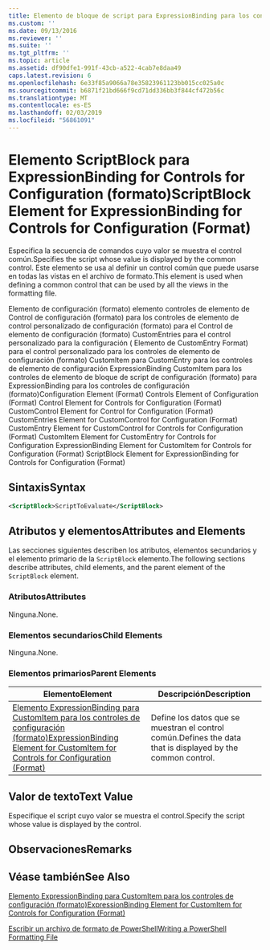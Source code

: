 ```yaml
---
title: Elemento de bloque de script para ExpressionBinding para los controles de configuración (formato) | Microsoft Docs
ms.custom: ''
ms.date: 09/13/2016
ms.reviewer: ''
ms.suite: ''
ms.tgt_pltfrm: ''
ms.topic: article
ms.assetid: df90dfe1-991f-43cb-a522-4cab7e8daa49
caps.latest.revision: 6
ms.openlocfilehash: 6e33f85a9066a78e35823961123bb015cc025a0c
ms.sourcegitcommit: b6871f21bd666f9cd71dd336bb3f844cf472b56c
ms.translationtype: MT
ms.contentlocale: es-ES
ms.lasthandoff: 02/03/2019
ms.locfileid: "56861091"
---
```

# <a name="scriptblock-element-for-expressionbinding-for-controls-for-configuration-format"></a><span data-ttu-id="f86e3-102">Elemento ScriptBlock para ExpressionBinding for Controls for Configuration (formato)</span><span class="sxs-lookup"><span data-stu-id="f86e3-102">ScriptBlock Element for ExpressionBinding for Controls for Configuration (Format)</span></span>

<span data-ttu-id="f86e3-103">Especifica la secuencia de comandos cuyo valor se muestra el control común.</span><span class="sxs-lookup"><span data-stu-id="f86e3-103">Specifies the script whose value is displayed by the common control.</span></span> <span data-ttu-id="f86e3-104">Este elemento se usa al definir un control común que puede usarse en todas las vistas en el archivo de formato.</span><span class="sxs-lookup"><span data-stu-id="f86e3-104">This element is used when defining a common control that can be used by all the views in the formatting file.</span></span>

<span data-ttu-id="f86e3-105">Elemento de configuración (formato) elemento controles de elemento de Control de configuración (formato) para los controles de elemento de control personalizado de configuración (formato) para el Control de elemento de configuración (formato) CustomEntries para el control personalizado para la configuración ( Elemento de CustomEntry Format) para el control personalizado para los controles de elemento de configuración (formato) CustomItem para CustomEntry para los controles de elemento de configuración ExpressionBinding CustomItem para los controles de elemento de bloque de script de configuración (formato) para ExpressionBinding para los controles de configuración (formato)</span><span class="sxs-lookup"><span data-stu-id="f86e3-105">Configuration Element (Format) Controls Element of Configuration (Format) Control Element for Controls for Configuration (Format) CustomControl Element for Control for Configuration (Format) CustomEntries Element for CustomControl for Configuration (Format) CustomEntry Element for CustomControl for Controls for Configuration (Format) CustomItem Element for CustomEntry for Controls for Configuration ExpressionBinding Element for CustomItem for Controls for Configuration (Format) ScriptBlock Element for ExpressionBinding for Controls for Configuration (Format)</span></span>

## <a name="syntax"></a><span data-ttu-id="f86e3-106">Sintaxis</span><span class="sxs-lookup"><span data-stu-id="f86e3-106">Syntax</span></span>

```xml
<ScriptBlock>ScriptToEvaluate</ScriptBlock>
```

## <a name="attributes-and-elements"></a><span data-ttu-id="f86e3-107">Atributos y elementos</span><span class="sxs-lookup"><span data-stu-id="f86e3-107">Attributes and Elements</span></span>

<span data-ttu-id="f86e3-108">Las secciones siguientes describen los atributos, elementos secundarios y el elemento primario de la `ScriptBlock` elemento.</span><span class="sxs-lookup"><span data-stu-id="f86e3-108">The following sections describe attributes, child elements, and the parent element of the `ScriptBlock` element.</span></span>

### <a name="attributes"></a><span data-ttu-id="f86e3-109">Atributos</span><span class="sxs-lookup"><span data-stu-id="f86e3-109">Attributes</span></span>

<span data-ttu-id="f86e3-110">Ninguna.</span><span class="sxs-lookup"><span data-stu-id="f86e3-110">None.</span></span>

### <a name="child-elements"></a><span data-ttu-id="f86e3-111">Elementos secundarios</span><span class="sxs-lookup"><span data-stu-id="f86e3-111">Child Elements</span></span>

<span data-ttu-id="f86e3-112">Ninguna.</span><span class="sxs-lookup"><span data-stu-id="f86e3-112">None.</span></span>

### <a name="parent-elements"></a><span data-ttu-id="f86e3-113">Elementos primarios</span><span class="sxs-lookup"><span data-stu-id="f86e3-113">Parent Elements</span></span>

|<span data-ttu-id="f86e3-114">Elemento</span><span class="sxs-lookup"><span data-stu-id="f86e3-114">Element</span></span>|<span data-ttu-id="f86e3-115">Descripción</span><span class="sxs-lookup"><span data-stu-id="f86e3-115">Description</span></span>|
|-------------|-----------------|
|[<span data-ttu-id="f86e3-116">Elemento ExpressionBinding para CustomItem para los controles de configuración (formato)</span><span class="sxs-lookup"><span data-stu-id="f86e3-116">ExpressionBinding Element for CustomItem for Controls for Configuration (Format)</span></span>](./expressionbinding-element-for-customitem-for-controls-for-configuration-format.md)|<span data-ttu-id="f86e3-117">Define los datos que se muestran el control común.</span><span class="sxs-lookup"><span data-stu-id="f86e3-117">Defines the data that is displayed by the common control.</span></span>|

## <a name="text-value"></a><span data-ttu-id="f86e3-118">Valor de texto</span><span class="sxs-lookup"><span data-stu-id="f86e3-118">Text Value</span></span>

<span data-ttu-id="f86e3-119">Especifique el script cuyo valor se muestra el control.</span><span class="sxs-lookup"><span data-stu-id="f86e3-119">Specify the script whose value is displayed by the control.</span></span>

## <a name="remarks"></a><span data-ttu-id="f86e3-120">Observaciones</span><span class="sxs-lookup"><span data-stu-id="f86e3-120">Remarks</span></span>

## <a name="see-also"></a><span data-ttu-id="f86e3-121">Véase también</span><span class="sxs-lookup"><span data-stu-id="f86e3-121">See Also</span></span>

[<span data-ttu-id="f86e3-122">Elemento ExpressionBinding para CustomItem para los controles de configuración (formato)</span><span class="sxs-lookup"><span data-stu-id="f86e3-122">ExpressionBinding Element for CustomItem for Controls for Configuration (Format)</span></span>](./expressionbinding-element-for-customitem-for-controls-for-configuration-format.md)

[<span data-ttu-id="f86e3-123">Escribir un archivo de formato de PowerShell</span><span class="sxs-lookup"><span data-stu-id="f86e3-123">Writing a PowerShell Formatting File</span></span>](./writing-a-powershell-formatting-file.md)

